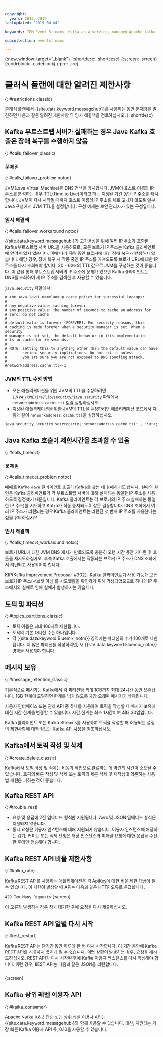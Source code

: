 ```yaml
---

copyright:
  years: 2015, 2019
lastupdated: "2019-04-04"

keywords: IBM Event Streams, Kafka as a service, managed Apache Kafka

subcollection: eventstreams

---
```


{:new_window: target="_blank"}
{:shortdesc: .shortdesc}
{:screen: .screen}
{:codeblock: .codeblock}
{:pre: .pre}


# 클래식 플랜에 대한 알려진 제한사항 
{: #restrictions_classic}

클래식 플랜에서 {{site.data.keyword.messagehub}}를 사용하는 동안 문제점을 발견하면 다음과 같은 알려진 제한사항 및 임시 해결책을 검토하십시오. 
{: shortdesc}

## Kafka 부트스트랩 서버가 실패하는 경우 Java Kafka 호출은 장애 복구를 수행하지 않음
{: #calls_failover_classic}

### 문제점
{: #calls_failover_problem notoc}

JVM(Java Virtual Machine)은 DNS 검색을 캐시합니다. JVM이 호스트 이름의 IP 주소를 분석하는 경우 TTL(Time to Live)이라고 하는 지정된 기간 동안 IP 주소를 캐시합니다. JVM이 다시 시작될 때까지 호스트 이름의 IP 주소를 새로 고치지 않도록 일부 Java 구성에서 JVM TTL을 설정합니다. 구성 예제는 보안 관리자가 있는 구성입니다.

### 임시 해결책
{: #calls_failover_workaround notoc}

{{site.data.keyword.messagehub}}가 고가용성을 위해 여러 IP 주소가 포함된 Kafka 부트스트랩 서버 URL을 사용하므로, 모든 브로커 IP 주소는 Kafka 클라이언트에 알려져 있지 않습니다. 이에 따라 작동 중인 브로커에 대한 장애 복구가 발생하지 않습니다. 해당 경우, 장애 복구 시 작동 중인 IP 주소를 가져오도록 브로커 URL에 대한 IP 주소를 다시 조회해야 합니다. 30 - 60초의 TTL 값으로 JVM을 구성하는 것이 좋습니다. 이 값을 통해 부트스트랩 서버의 IP 주소에 문제가 있으면 Kafka 클라이언트는 DNS를 조회하여 새 IP 주소를 검색한 후 사용할 수 있습니다.

<code>java.security</code> 파일에서: 

```
# The Java-level namelookup cache policy for successful lookups:
#
# any negative value: caching forever
# any positive value: the number of seconds to cache an address for
# zero: do not cache
#
# default value is forever (FOREVER). For security reasons, this
# caching is made forever when a security manager is set. When a security
# manager is not set, the default behavior in this implementation
# is to cache for 30 seconds.
#
# NOTE: setting this to anything other than the default value can have
#       serious security implications. Do not set it unless
#       you are sure you are not exposed to DNS spoofing attack.
#
#networkaddress.cache.ttl=-1
```

### JVM의 TTL 수정 방법
* 모든 애플리케이션을 위한 JVM의 TTL을 수정하려면 <code><var class="keyword varname">$JAVA_HOME</var>/jre/lib/security/java.security</code> 파일에서 <code>networkaddress.cache.ttl</code> 값을 설정하십시오.
* 지정된 애플리케이션을 위한 JVM의 TTL을 수정하려면 애플리케이션 코드에서 다음과 같이 <code>networkaddress.cache.ttl</code>을 설정하십시오.
```
java.security.Security.setProperty("networkaddress.cache.ttl" , "30");
```

## Java Kafka 호출이 제한시간을 초과할 수 있음
{: #calls_timeout}

### 문제점
{: #calls_timeout_problem notoc}

때때로 Kafka Java 클라이언트 호출이 Kafka를 찾는 데 실패하기도 합니다. 실패의 원인은 Kafka 클라이언트가 각 부트스트랩 서버에 대해 실패하는 동일한 IP 주소를 사용하도록 결정했기 때문입니다. Kafka 클라이언트는 각 브로커의 IP 주소(실패하는 동일한 IP 주소)를 시도하고 Kafka가 작동 중지되도록 잘못 결정합니다. DNS 조회에서 여러 IP 주소가 리턴되는 경우 Kafka 클라이언트는 리턴된 첫 번째 IP 주소를 사용한다는 점을 유의하십시오.

### 임시 해결책
{: #calls_timeout_workaround notoc}

브로커 URL에 대한 JVM DNS 캐시가 만료되도록 충분히 오랜 시간 동안 기다린 후 호출을 재시도하십시오. 후속 Kafka 호출에서는 작동되는 브로커 IP 주소가 DNS 조회에서 리턴되고 사용되어야 합니다. 

KIP(Kafka Improvement Proposal) #302는 Kafka 클라이언트가 사용 가능한 모든 브로커 IP 주소(서브셋 아님)를 시도했음을 확인하기 위해 작성되었으므로
하나의 IP 주소에서의 실패로 인해 실패가 발생하지는 않습니다.


## 토픽 및 파티션
{: #topics_partitions_classic}

*  토픽 이름은 최대 100자로 제한됩니다.
*  토픽의 기본 파티션 수는 하나입니다.
*  각 {{site.data.keyword.Bluemix_notm}} 영역에는 파티션의 수가 100개로 제한됩니다. 더 많은 파티션을 작성하려면,
새 {{site.data.keyword.Bluemix_notm}} 영역을 사용해야 합니다.

## 메시지 보유
{: #message_retention_classic}

기본적으로 메시지는 Kafka에서 각 파티션당 최대 1GB까지 최대 24시간 동안 보존됩니다. 1GB 한계에 도달하면 한계를 넘지 않도록 가장 오래된 메시지가 삭제됩니다.

사용자 인터페이스 또는 관리 API 중 하나를 사용하여 토픽을 작성할 때 메시지 보유에 대한 시간 한계를
변경할 수 있습니다. 시간 한계는 최소 1시간이며 최대 30일입니다.

Kafka 클라이언트 또는 Kafka Streams를 사용하여 토픽을 작성할 때 허용되는 설정의 제한사항에 대한 정보는 [Kafka API 사용](/docs/services/EventStreams?topic=eventstreams-kafka_using)을 참조하십시오.

## Kafka에서 토픽 작성 및 삭제
{: #create_delete_classic}

Kafka에서 토픽 작성 및 삭제는 비동기 작업으로 완료하는 데 약간의 시간이 소요될 수
있습니다. 토픽의 빠른 작성 및 삭제 또는 토픽의 빠른 삭제 및 재작성에 의존하는
사용법 패턴은 피하는 것이 좋습니다.

## Kafka REST API
{: #trouble_rest}

*  요청 및 응답에 2진 임베디드 형식만 지원됩니다. Avro 및 JSON 임베디드 형식은 지원되지 않습니다.
*  동시 요청은 이용자 인스턴스에 대해 지원되지 않습니다.
   이용자 인스턴스에 해당하는 읽기, 커미트 또는 삭제 요청은 해당 인스턴스의 미해결 요청에 대한 응답을 수신한 후에만 전송해야 합니다.

## Kafka REST API 비율 제한사항
{: #kafka_rate}

Kafka REST API를 사용하는 애플리케이션은 각 ApiKey에 대한 비율 제한 대상이 될 수 있습니다. 이 제한이 발생할 때 API는 다음과 같은 HTTP 오류로 응답합니다.

<code>429 Too Many Requests</code>
{:screen}

이 오류가 발생하는 경우 잠시 대기한 후에 요청을 다시 제출하십시오.

<!--12/04/18 - Karen: same info duplicated at messagehub108 -->
## Kafka REST API 일별 다시 시작
{: #rest_restart}

Kafka REST API는 단기간 동안 하루에 한 번 다시 시작합니다. 이 기간 동안에 Kafka REST API를
사용하지 못하게 될 수 있습니다. 이런 상황이 발생하는 경우, 요청을 재시도하십시오. REST API가 다시 시작된 후에
Kafka 이용자 인스턴스를 다시 작성해야 합니다. 이런 경우, REST API는 다음과 같은 JSON을 리턴합니다.

```'{"error_code":40403,"message":"Consumer instance not found."}'
```
{:screen}

## Kafka 상위 레벨 이용자 API
{: #kafka_consumer}

Apache Kafka 0.8.2 단순 또는 상위 레벨 이용자 API는
{{site.data.keyword.messagehub}}와 함께 사용할 수 없습니다. 대신, 지원되는 가장 빠른 Kafka 이용자 API 즉, 0.10을 사용할 수 있습니다.
